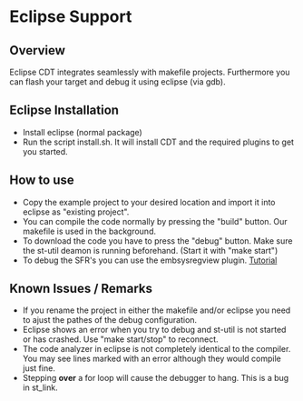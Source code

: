 Eclipse Support
============================

## Overview

Eclipse CDT integrates seamlessly with makefile projects. Furthermore you can flash your target and debug it using eclipse (via gdb).

## Eclipse Installation

- Install eclipse (normal package)
- Run the script install.sh. It will install CDT and the required plugins to get you started.

## How to use
- Copy the example project to your desired location and import it into eclipse as "existing project".
- You can compile the code normally by pressing the "build" button. Our makefile is used in the background.
- To download the code you have to press the "debug" button. Make sure the st-util deamon is running beforehand. (Start it with "make start")
- To debug the SFR's you can use the embsysregview plugin. [Tutorial](http://embsysregview.sourceforge.net/content/install3.html) 


## Known Issues / Remarks

- If you rename the project in either the makefile and/or eclipse you need to ajust the pathes of the debug configuration.
- Eclipse shows an error when you try to debug and st-util is not started or has crashed. Use "make start/stop" to reconnect.
- The code analyzer in eclipse is not completely identical to the compiler. You may see lines marked with an error although they would compile just fine.
- Stepping **over** a for loop will cause the debugger to hang. This is a bug in st_link.
